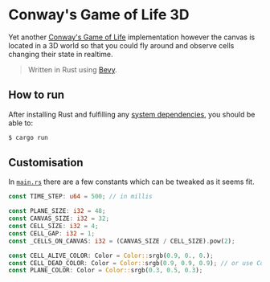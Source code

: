 # Conway's Game of Life 3D

Yet another [Conway's Game of Life](https://en.wikipedia.org/wiki/Conway%27s_Game_of_Life) implementation however the canvas is located in a 3D world so that you could fly around and observe cells changing their state in realtime.

> Written in Rust using [Bevy](https://bevyengine.org).

## How to run

After installing Rust and fulfilling any [system dependencies](https://bevyengine.org/learn/quick-start/getting-started/setup/#installing-os-dependencies), you should be able to:

```sh
$ cargo run
```

## Customisation

In [`main.rs`](src/main.rs) there are a few constants which can be tweaked as it seems fit.

```rs
const TIME_STEP: u64 = 500; // in millis

const PLANE_SIZE: i32 = 48;
const CANVAS_SIZE: i32 = 32;
const CELL_SIZE: i32 = 4;
const CELL_GAP: i32 = 1;
const _CELLS_ON_CANVAS: i32 = (CANVAS_SIZE / CELL_SIZE).pow(2);

const CELL_ALIVE_COLOR: Color = Color::srgb(0.9, 0., 0.);
const CELL_DEAD_COLOR: Color = Color::srgb(0.9, 0.9, 0.9); // or use Color::NONE to make dead cells disappear
const PLANE_COLOR: Color = Color::srgb(0.3, 0.5, 0.3);
```
